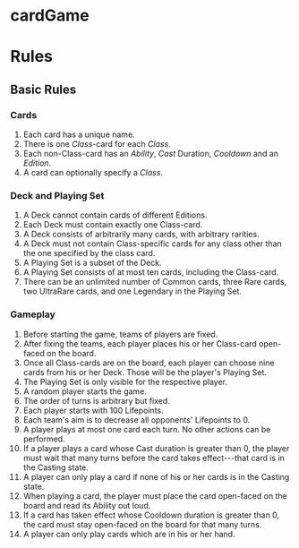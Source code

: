 # cardGame





# Rules
## Basic Rules

### Cards 

1. Each card has a unique name.
2. There is one *Class*-card for each *Class*.
3. Each non-Class-card has an *Ability*, *Cast* Duration, *Cooldown* and an *Edition*.
4. A card can optionally specify a *Class*.

### Deck and Playing Set

1. A Deck cannot contain cards of different Editions.
2. Each Deck must contain exactly one Class-card.
3. A Deck consists of arbitrarily many cards, with arbitrary rarities.
4. A Deck must not contain Class-specific cards for any class other than the one specified by the class card.
5. A Playing Set is a subset of the Deck.
6. A Playing Set consists of at most ten cards, including the Class-card.
7. There can be an unlimited number of Common cards, three Rare cards, two UltraRare cards, and one Legendary in the Playing Set.

### Gameplay

1. Before starting the game, teams of players are fixed.
2. After fixing the teams, each player places his or her Class-card open-faced on the board.
3. Once all Class-cards are on the board, each player can choose nine cards from his or her Deck. Those will be the player's Playing Set.
4. The Playing Set is only visible for the respective player.
5. A random player starts the game.
6. The order of turns is arbitrary but fixed.
7. Each player starts with 100 Lifepoints.
8. Each team's aim is to decrease all opponents' Lifepoints to 0.
9. A player plays at most one card each turn. No other actions can be performed.
10. If a player plays a card whose Cast duration is greater than 0, the player must wait that many turns before the card takes effect---that card is in the Casting state.
11. A player can only play a card if none of his or her cards is in the Casting state.
12. When playing a card, the player must place the card open-faced on the board and read its Ability out loud.
13. If a card has taken effect whose Cooldown duration is greater than 0, the card must stay open-faced on the board for that many turns.
14. A player can only play cards which are in his or her hand.

